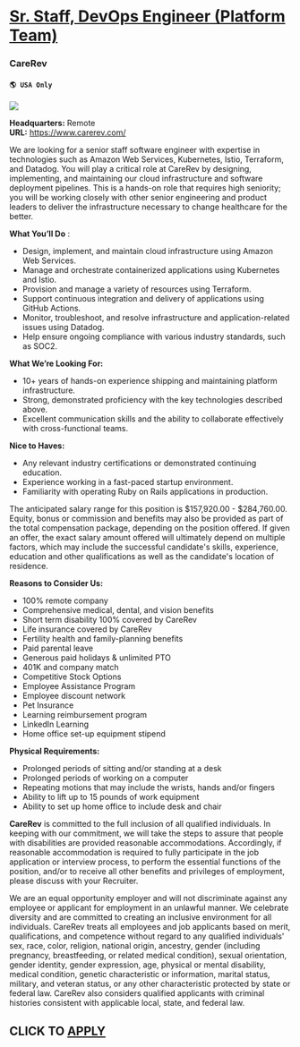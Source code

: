 # [Sr. Staff, DevOps Engineer (Platform Team)](https://www.remotewlb.com/apply/sr-staff-devops-engineer-platform-team)  
### CareRev  
#### `🌎 USA Only`  
![](https://we-work-remotely.imgix.net/logos/0136/3908/logo.gif?ixlib=rails-4.0.0&w=50&h=50&dpr=2&fit=fill&auto=compress)

**Headquarters:** Remote  
**URL:** https://www.carerev.com/

We are looking for a senior staff software engineer with expertise in technologies such as Amazon Web Services, Kubernetes, Istio, Terraform, and Datadog. You will play a critical role at CareRev by designing, implementing, and maintaining our cloud infrastructure and software deployment pipelines. This is a hands-on role that requires high seniority; you will be working closely with other senior engineering and product leaders to deliver the infrastructure necessary to change healthcare for the better.  
  
 **What You’ll Do** :

  * Design, implement, and maintain cloud infrastructure using Amazon Web Services.
  * Manage and orchestrate containerized applications using Kubernetes and Istio.
  * Provision and manage a variety of resources using Terraform.
  * Support continuous integration and delivery of applications using GitHub Actions.
  * Monitor, troubleshoot, and resolve infrastructure and application-related issues using Datadog.
  * Help ensure ongoing compliance with various industry standards, such as SOC2.

**What We’re Looking For:**

  * 10+ years of hands-on experience shipping and maintaining platform infrastructure.
  * Strong, demonstrated proficiency with the key technologies described above.
  * Excellent communication skills and the ability to collaborate effectively with cross-functional teams.

**Nice to Haves:**

  * Any relevant industry certifications or demonstrated continuing education.
  * Experience working in a fast-paced startup environment.
  * Familiarity with operating Ruby on Rails applications in production.

  
The anticipated salary range for this position is $157,920.00 - $284,760.00. Equity, bonus or commission and benefits may also be provided as part of the total compensation package, depending on the position offered. If given an offer, the exact salary amount offered will ultimately depend on multiple factors, which may include the successful candidate's skills, experience, education and other qualifications as well as the candidate's location of residence.  
  
 **Reasons to Consider Us:**

  * 100% remote company
  * Comprehensive medical, dental, and vision benefits
  * Short term disability 100% covered by CareRev
  * Life insurance covered by CareRev
  * Fertility health and family-planning benefits
  * Paid parental leave
  * Generous paid holidays & unlimited PTO
  * 401K and company match
  * Competitive Stock Options
  * Employee Assistance Program
  * Employee discount network
  * Pet Insurance
  * Learning reimbursement program
  * LinkedIn Learning
  * Home office set-up equipment stipend

**Physical Requirements:**

  * Prolonged periods of sitting and/or standing at a desk
  * Prolonged periods of working on a computer
  * Repeating motions that may include the wrists, hands and/or fingers
  * Ability to lift up to 15 pounds of work equipment
  * Ability to set up home office to include desk and chair

  
**CareRev** is committed to the full inclusion of all qualified individuals. In keeping with our commitment, we will take the steps to assure that people with disabilities are provided reasonable accommodations. Accordingly, if reasonable accommodation is required to fully participate in the job application or interview process, to perform the essential functions of the position, and/or to receive all other benefits and privileges of employment, please discuss with your Recruiter.  
  
We are an equal opportunity employer and will not discriminate against any employee or applicant for employment in an unlawful manner. We celebrate diversity and are committed to creating an inclusive environment for all individuals. CareRev treats all employees and job applicants based on merit, qualifications, and competence without regard to any qualified individuals' sex, race, color, religion, national origin, ancestry, gender (including pregnancy, breastfeeding, or related medical condition), sexual orientation, gender identity, gender expression, age, physical or mental disability, medical condition, genetic characteristic or information, marital status, military, and veteran status, or any other characteristic protected by state or federal law. CareRev also considers qualified applicants with criminal histories consistent with applicable local, state, and federal law.

  
## CLICK TO [APPLY](https://www.remotewlb.com/apply/sr-staff-devops-engineer-platform-team)

